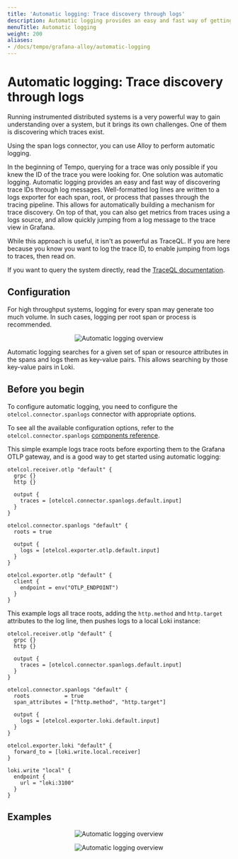 ```yaml
---
title: 'Automatic logging: Trace discovery through logs'
description: Automatic logging provides an easy and fast way of getting trace discovery through logs.
menuTitle: Automatic logging
weight: 200
aliases:
- /docs/tempo/grafana-alloy/automatic-logging
---
```


# Automatic logging: Trace discovery through logs

Running instrumented distributed systems is a very powerful way to gain
understanding over a system, but it brings its own challenges. One of them is
discovering which traces exist.

Using the span logs connector, you can use Alloy to perform automatic logging.

In the beginning of Tempo, querying for a trace was only possible if you knew
the ID of the trace you were looking for. One solution was automatic logging.
Automatic logging provides an easy and fast way of discovering trace IDs
through log messages.
Well-formatted log lines are written to a logs exporter
for each span, root, or process that passes through the tracing
pipeline. This allows for automatically building a mechanism for trace discovery.
On top of that, you can also get metrics from traces using a logs source, and
allow quickly jumping from a log message to the trace view in Grafana.

While this approach is useful, it isn't as powerful as TraceQL. 
If you are here because you know you want to log the
trace ID, to enable jumping from logs to traces, then read on.

If you want to query the system directly, read the [TraceQL
documentation](https://grafana.com/docs/tempo/<TEMPO_VERSION>/traceql).

## Configuration

For high throughput systems, logging for every span may generate too much volume.
In such cases, logging per root span or process is recommended.

<p align="center"><img src="../tempo-auto-log.svg" alt="Automatic logging overview"></p>

Automatic logging searches for a given set of span or resource attributes in the spans and logs them as key-value pairs.
This allows searching by those key-value pairs in Loki.

## Before you begin

To configure automatic logging, you need to configure the `otelcol.connector.spanlogs` connector with
appropriate options.

To see all the available configuration options, refer to the `otelcol.connector.spanlogs` [components reference](https://grafana.com/docs/alloy/latest/reference/components/otelcol.connector.spanlogs/).

This simple example logs trace roots before exporting them to the Grafana OTLP gateway,
and is a good way to get started using automatic logging:

```alloy
otelcol.receiver.otlp "default" {
  grpc {}
  http {}

  output {
    traces = [otelcol.connector.spanlogs.default.input]
  }
}

otelcol.connector.spanlogs "default" {
  roots = true

  output {
    logs = [otelcol.exporter.otlp.default.input]
  }
}

otelcol.exporter.otlp "default" {
  client {
    endpoint = env("OTLP_ENDPOINT")
  }
}
```

This example logs all trace roots, adding the `http.method` and `http.target` attributes to the log line,
then pushes logs to a local Loki instance:

```alloy
otelcol.receiver.otlp "default" {
  grpc {}
  http {}

  output {
    traces = [otelcol.connector.spanlogs.default.input]
  }
}

otelcol.connector.spanlogs "default" {
  roots           = true
  span_attributes = ["http.method", "http.target"]

  output {
    logs = [otelcol.exporter.loki.default.input]
  }
}

otelcol.exporter.loki "default" {
  forward_to = [loki.write.local.receiver]
}

loki.write "local" {
  endpoint {
    url = "loki:3100"
  }
}
```

## Examples

<p align="center"><img src="../automatic-logging-example-query.png" alt="Automatic logging overview"></p>
<p align="center"><img src="../automatic-logging-example-results.png" alt="Automatic logging overview"></p>
